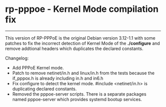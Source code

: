 # rp-pppoe - Kernel Mode compilation fix
------------------------------------

This version of RP-PPPoE is the original Debian version 3.12-1.1
with some patches to fix the incorrect detection of Kernel Mode 
of the **./configure** and remove addtional headers which duplicates
the declared constants.

Changelog:

  * Add PPPoE Kernel mode.
  * Patch to remove netinet/in.h and linux/in.h from the tests
    because the if_pppox.h is already including in.h and in6.h
  * Fix configure to detect the kernel mode. 
    #include <netinet/in.h> is duplicating declared constants.
  * Removed the pppoe-server scripts. There is a separate packages
    named pppoe-server which provides systemd bootup services.


